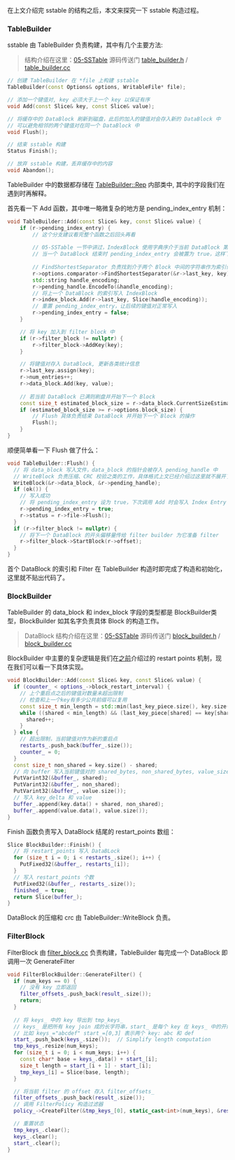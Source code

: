 在上文介绍完 sstable 的结构之后，本文来探究一下 sstable 构造过程。

### TableBuilder

sstable 由 TableBuilder 负责构建，其中有几个主要方法:

> 结构介绍在这里：[05-SSTable](./05-SSTable.md#Table基本结构)
> 源码传送门 [table_builder.h](../table/table_builder.h) / [table_builder.cc](../table/table_builder.cc)

```cpp
// 创建 TableBuilder 在 *file 上构建 sstable
TableBuilder(const Options& options, WritableFile* file);

// 添加一个键值对, key 必须大于上一个 key 以保证有序
void Add(const Slice& key, const Slice& value);

// 将缓存中的 DataBlock 刷新到磁盘，此后的加入的键值对会存入新的 DataBlock 中
// 可以避免相邻的两个键值对在同一个 DataBlock 中
void Flush();

// 结束 sstable 构建
Status Finish();

// 放弃 sstable 构建，丢弃缓存中的内容
void Abandon();
```

TableBuilder 中的数据都存储在 [TableBuilder::Rep](../table/table_builder.cc) 内部类中, 其中的字段我们在遇到时再解释。

首先看一下 Add 函数，其中唯一略微复杂的地方是 pending_index_entry 机制：

```cpp
void TableBuilder::Add(const Slice& key, const Slice& value) {
    if (r->pending_index_entry) { 
        // 这个分支建议看完整个函数之后回头再看
        
        // 05-SSTable 一节中讲过，IndexBlock 使用字典序介于当前 DataBlock 第一个 key 与上一个 DataBlock 最后一个 key 中间的字符串作为当前 DataBlock 的索引。因此在添加下一个 DataBlock 第一个 key 时才能确定上一个 DataBlock 的索引。
        // 当一个 DataBlock 结束时 pending_index_entry 会被置为 true，这样下一次调用 Add 函数写入下一个 DataBlock 第一个 entry 时就会进入这个分支，为上一个 DataBlock 构建索引。
        
        // FindShortestSeparator 负责找到介于两个 Block 中间的字符串作为索引值, 并将它写入 r->last_key
        r->options.comparator->FindShortestSeparator(&r->last_key, key);
        std::string handle_encoding;
        r->pending_handle.EncodeTo(&handle_encoding);
        // 将上一个 DataBlock 的索引写入 IndexBlock
        r->index_block.Add(r->last_key, Slice(handle_encoding));
        // 重置 pending_index_entry，让后续的键值对正常写入
        r->pending_index_entry = false;
    }

    // 将 key 加入到 filter block 中
    if (r->filter_block != nullptr) {
        r->filter_block->AddKey(key);
    }

    // 将键值对存入 DataBlock, 更新各类统计信息
    r->last_key.assign(key);
    r->num_entries++;
    r->data_block.Add(key, value);
    
    // 若当前 DataBlock 已满则刷盘并开始下一个 Block
    const size_t estimated_block_size = r->data_block.CurrentSizeEstimate();
    if (estimated_block_size >= r->options.block_size) {
        // Flush 具体负责结束 DataBlock 并开始下一个 Block 的操作
        Flush();
    }
}
```

顺便简单看一下 Flush 做了什么：

```cpp
void TableBuilder::Flush() {
  // 将 data_block 写入文件，data_block 的指针会被存入 pending_handle 中
  // WriteBlock 负责压缩、CRC 校验之类的工作，具体格式上文已经介绍过这里就不展开了
  WriteBlock(&r->data_block, &r->pending_handle);
  if (ok()) {
    // 写入成功
    // 将 pending_index_entry 设为 true，下次调用 Add 时会写入 Index Entry
    r->pending_index_entry = true; 
    r->status = r->file->Flush();
  }
  if (r->filter_block != nullptr) {
    // 将下一个 DataBlock 的开头偏移量传给 filter builder 为它准备 filter
    r->filter_block->StartBlock(r->offset);
  }
}
```

首个 DataBlock 的索引和 Filter 在 TableBuilder 构造时即完成了构造和初始化，这里就不贴出代码了。

### BlockBuilder

TableBuilder 的 data_block 和 index_block 字段的类型都是 BlockBuilder类型，BlockBuilder 如其名字负责具体 Block 的构造工作。

> DataBlock 结构介绍在这里：[05-SSTable](./05-SSTable.md#DataBlock)
> 源码传送门 [block_builder.h](../table/block_builder.h) / [block_builder.cc](../table/block_builder.cc)

BlockBuilder 中主要的复杂逻辑是我们在[之前](./05-SSTable.md#RestartPoints)介绍过的 restart points 机制，现在我们可以看一下具体实现。

```cpp
void BlockBuilder::Add(const Slice& key, const Slice& value) {
  if (counter_ < options_->block_restart_interval) {
    // 上个重启点之后的键值对数量未超出限制
    // 检查和上一个key有多少公共前缀可以复用
    const size_t min_length = std::min(last_key_piece.size(), key.size());
    while ((shared < min_length) && (last_key_piece[shared] == key[shared])) {
      shared++; 
    }
  } else {
    // 超出限制，当前键值对作为新的重启点
    restarts_.push_back(buffer_.size());
    counter_ = 0;
  }
  const size_t non_shared = key.size() - shared;
  // 向 buffer 写入当前键值对的 shared_bytes, non_shared_bytes, value_size 三个字段  
  PutVarint32(&buffer_, shared);
  PutVarint32(&buffer_, non_shared);
  PutVarint32(&buffer_, value.size());
  // 写入 key_delta 和 value
  buffer_.append(key.data() + shared, non_shared);
  buffer_.append(value.data(), value.size());
}
```

Finish 函数负责写入 DataBlock 结尾的 restart_points 数组：

```cpp
Slice BlockBuilder::Finish() {
  // 将 restart_points 写入 DataBLock
  for (size_t i = 0; i < restarts_.size(); i++) {
    PutFixed32(&buffer_, restarts_[i]);
  }
  // 写入 restart_points 个数
  PutFixed32(&buffer_, restarts_.size());
  finished_ = true;
  return Slice(buffer_);
}
```

DataBlock 的压缩和 crc 由 TableBuilder::WriteBlock 负责。

### FilterBlock

FilterBlock 由 [filter_block.cc](../table/filter_block.cc)  负责构建，TableBuilder 每完成一个 DataBlock 即调用一次 GenerateFilter

```cpp
void FilterBlockBuilder::GenerateFilter() {
  if (num_keys == 0) {
    // 没有 key 立即返回
    filter_offsets_.push_back(result_.size());
    return;
  }
  
  // 将 keys_ 中的 key 导出到 tmp_keys_
  // keys_ 是把所有 key join 成的长字符串，start_ 是每个 key 在 keys_ 中的开始地址
  // 比如 keys_="abcdef" start_=[0,3] 表示两个 key: abc 和 def
  start_.push_back(keys_.size());  // Simplify length computation
  tmp_keys_.resize(num_keys);
  for (size_t i = 0; i < num_keys; i++) {
    const char* base = keys_.data() + start_[i];
    size_t length = start_[i + 1] - start_[i];
    tmp_keys_[i] = Slice(base, length);
  }

  // 将当前 filter 的 offset 存入 filter_offsets_
  filter_offsets_.push_back(result_.size());
  // 调用 FilterPolicy 构造过滤器
  policy_->CreateFilter(&tmp_keys_[0], static_cast<int>(num_keys), &result_);

  // 重置状态
  tmp_keys_.clear();
  keys_.clear();
  start_.clear();
}
```